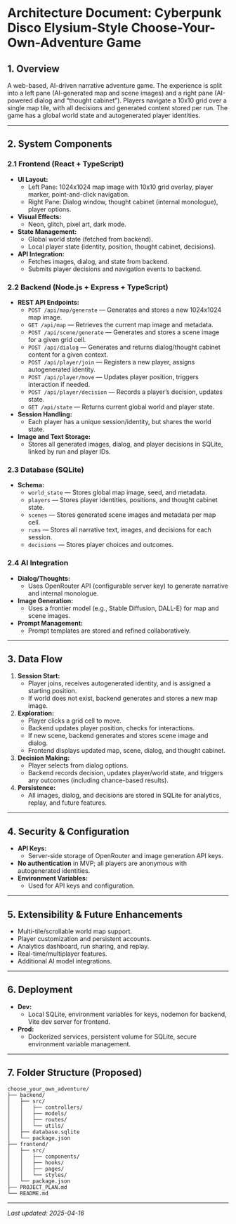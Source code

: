 # Architecture Document: Cyberpunk Disco Elysium-Style Choose-Your-Own-Adventure Game

## 1. Overview
A web-based, AI-driven narrative adventure game. The experience is split into a left pane (AI-generated map and scene images) and a right pane (AI-powered dialog and “thought cabinet”). Players navigate a 10x10 grid over a single map tile, with all decisions and generated content stored per run. The game has a global world state and autogenerated player identities.

---

## 2. System Components

### 2.1 Frontend (React + TypeScript)
- **UI Layout:**  
  - Left Pane: 1024x1024 map image with 10x10 grid overlay, player marker, point-and-click navigation.
  - Right Pane: Dialog window, thought cabinet (internal monologue), player options.
- **Visual Effects:**  
  - Neon, glitch, pixel art, dark mode.
- **State Management:**  
  - Global world state (fetched from backend).
  - Local player state (identity, position, thought cabinet, decisions).
- **API Integration:**  
  - Fetches images, dialog, and state from backend.
  - Submits player decisions and navigation events to backend.

### 2.2 Backend (Node.js + Express + TypeScript)
- **REST API Endpoints:**
  - `POST /api/map/generate` — Generates and stores a new 1024x1024 map image.
  - `GET /api/map` — Retrieves the current map image and metadata.
  - `POST /api/scene/generate` — Generates and stores a scene image for a given grid cell.
  - `POST /api/dialog` — Generates and returns dialog/thought cabinet content for a given context.
  - `POST /api/player/join` — Registers a new player, assigns autogenerated identity.
  - `POST /api/player/move` — Updates player position, triggers interaction if needed.
  - `POST /api/player/decision` — Records a player’s decision, updates state.
  - `GET /api/state` — Returns current global world and player state.
- **Session Handling:**  
  - Each player has a unique session/identity, but shares the world state.
- **Image and Text Storage:**  
  - Stores all generated images, dialog, and player decisions in SQLite, linked by run and player IDs.

### 2.3 Database (SQLite)
- **Schema:**
  - `world_state` — Stores global map image, seed, and metadata.
  - `players` — Stores player identities, positions, and thought cabinet state.
  - `scenes` — Stores generated scene images and metadata per map cell.
  - `runs` — Stores all narrative text, images, and decisions for each session.
  - `decisions` — Stores player choices and outcomes.

### 2.4 AI Integration
- **Dialog/Thoughts:**  
  - Uses OpenRouter API (configurable server key) to generate narrative and internal monologue.
- **Image Generation:**  
  - Uses a frontier model (e.g., Stable Diffusion, DALL-E) for map and scene images.
- **Prompt Management:**  
  - Prompt templates are stored and refined collaboratively.

---

## 3. Data Flow

1. **Session Start:**  
   - Player joins, receives autogenerated identity, and is assigned a starting position.
   - If world does not exist, backend generates and stores a new map image.
2. **Exploration:**  
   - Player clicks a grid cell to move.
   - Backend updates player position, checks for interactions.
   - If new scene, backend generates and stores scene image and dialog.
   - Frontend displays updated map, scene, dialog, and thought cabinet.
3. **Decision Making:**  
   - Player selects from dialog options.
   - Backend records decision, updates player/world state, and triggers any outcomes (including chance-based results).
4. **Persistence:**  
   - All images, dialog, and decisions are stored in SQLite for analytics, replay, and future features.

---

## 4. Security & Configuration

- **API Keys:**  
  - Server-side storage of OpenRouter and image generation API keys.
- **No authentication** in MVP; all players are anonymous with autogenerated identities.
- **Environment Variables:**  
  - Used for API keys and configuration.

---

## 5. Extensibility & Future Enhancements

- Multi-tile/scrollable world map support.
- Player customization and persistent accounts.
- Analytics dashboard, run sharing, and replay.
- Real-time/multiplayer features.
- Additional AI model integrations.

---

## 6. Deployment

- **Dev:**  
  - Local SQLite, environment variables for keys, nodemon for backend, Vite dev server for frontend.
- **Prod:**  
  - Dockerized services, persistent volume for SQLite, secure environment variable management.

---

## 7. Folder Structure (Proposed)

```
choose_your_own_adventure/
├── backend/
│   ├── src/
│   │   ├── controllers/
│   │   ├── models/
│   │   ├── routes/
│   │   └── utils/
│   ├── database.sqlite
│   └── package.json
├── frontend/
│   ├── src/
│   │   ├── components/
│   │   ├── hooks/
│   │   ├── pages/
│   │   └── styles/
│   └── package.json
├── PROJECT_PLAN.md
└── README.md
```

---

_Last updated: 2025-04-16_
